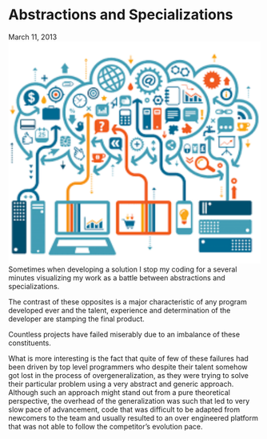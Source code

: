 # Abstractions and Specializations

March 11, 2013
![](images/abstractions-and-generalizations.png)
Sometimes when developing a solution I stop my coding for a several minutes
visualizing my work as a battle between abstractions and specializations.

The contrast of these opposites is a major characteristic of any program
developed ever and the talent, experience and determination of the developer
are stamping the final product.

Countless projects have failed miserably due to an imbalance of these
constituents.

What is more interesting is the fact that quite of few of these failures had
been driven by top level programmers who despite their talent somehow got lost
in the process of overgeneralization, as they were trying to solve their
particular problem using a very abstract and generic approach. Although such an
approach might stand out from a pure theoretical perspective, the overhead of
the generalization was such that led to very slow pace of advancement, code
that was difficult to be adapted from newcomers to the team and usually
resulted to an over engineered platform that was not able to follow the
competitor’s evolution pace.

